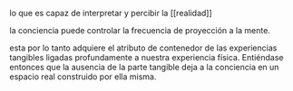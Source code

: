 lo que es capaz de interpretar y percibir la [[realidad]]

la conciencia puede controlar la frecuencia de proyección a la mente.

esta por lo tanto adquiere el atributo de contenedor de las experiencias tangibles ligadas profundamente a nuestra experiencia física. Entiéndase entonces que la ausencia de la parte tangible deja a la conciencia en un espacio real construido por ella misma.